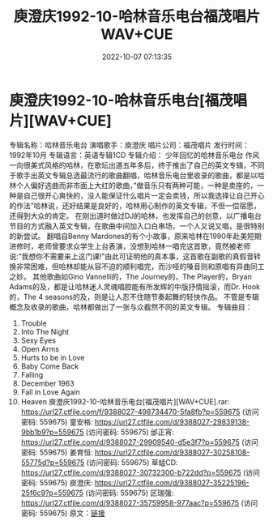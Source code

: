 ﻿---
title: 庾澄庆1992-10-哈林音乐电台福茂唱片WAV+CUE
date: 2022-10-07 07:13:35
categories: WAV车载音乐、镜像
tags: 华语中文
---
# 庾澄庆1992-10-哈林音乐电台[福茂唱片][WAV+CUE]

专辑名称：哈林音乐电台
演唱歌手：庾澄庆
唱片公司：福茂唱片
发行时间：1992年10月
专辑语言：英语专辑1CD
专辑介绍：
少年回忆的哈林音乐电台
作风一向很美式风格的哈林，在歌坛出道五年多后，终于推出了自己的英文专辑，不同于歌手出英文专辑总选最流行的歌曲翻唱，哈林音乐电台里收录的歌曲，都是以哈林个人偏好选曲而非市面上大红的歌曲，”做音乐只有两种可能，一种是卖座的，一种是自己很开心爽快的，没人能保证什么唱片一定会卖钱，所以我选择让自己开心的作法”哈林说，还好结果是良好的，哈林用心制作的英文专辑，不但一偿宿愿，还得到大众的肯定。
在刚出道时做过DJ的哈林，也发挥自己的创意，以广播电台节目的方式融入英文专辑，在歌曲中间加入口白串场，一个人又说又唱，是很特别的新尝试。
翻唱自Benny
Mardones的有个小故事，原来哈林在1990年赴美短期进修时，老师曾要求众学生上台表演，没想到哈林一唱完这首歌，竟然被老师说:”我想你不需要来上这门课!”由此可证明他的真本事，这首歌在副歌的真假音转换非常困难，但哈林却能从容不迫的顺利唱完，而沙哑的嗓音则和原唱有异曲同工之妙。
其他歌曲如Gino Vannelli的，The Journey的，The Player的，Bryan
Adams的及，都是让哈林迷人灵魂唱腔能有所发辉的中版抒情摇滚，而Dr. Hook的，The 4
seasons的及，则是让人忍不住随节奏起舞的轻快作品。
不管是专辑概念及收录的歌曲，哈林都做出了一张与众截然不同的英文专辑。
专辑曲目：
01. Trouble
02. Into The Night
03. Sexy Eyes
04. Open Arms
05. Hurts to be in Love
06. Baby Come Back
07. Falling
08. December 1963
09. Fall in Love Again
10. Heaven
庾澄庆1992-10-哈林音乐电台[福茂唱片][WAV+CUE].rar:
https://url27.ctfile.com/f/9388027-498734470-5fa8fb?p=559675
(访问密码: 559675)
童安格: https://url27.ctfile.com/d/9388027-29839138-9bb1b9?p=559675
(访问密码: 559675)
邰正宵: https://url27.ctfile.com/d/9388027-29909540-d5e3f7?p=559675
(访问密码: 559675)
姜育恒: https://url27.ctfile.com/d/9388027-30258108-55775d?p=559675
(访问密码: 559675)
草蜢CD: https://url27.ctfile.com/d/9388027-30732300-b722dd?p=559675
(访问密码: 559675)
庾澄庆: https://url27.ctfile.com/d/9388027-35225196-25f6c9?p=559675
(访问密码: 559675)
区瑞强: https://url27.ctfile.com/d/9388027-35759958-977aac?p=559675
(访问密码: 559675)
原文：[链接](https://blog.sina.com.cn/s/blog_1647c7e7601030zsl.html)